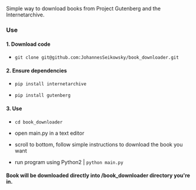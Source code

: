 Simple way to download books from Project Gutenberg and the Internetarchive.

### Use

#### 1. Download code 

- `git clone git@github.com:JohannesSeikowsky/book_downloader.git`

#### 2. Ensure dependencies

- `pip install internetarchive`

- `pip install gutenberg`

#### 3. Use

- `cd book_downloader`

- open main.py in a text editor

- scroll to bottom, follow simple instructions to download the book you want

- run program using Python2 | `python main.py`


#### Book will be downloaded directly into /book_downloader directory you're in.

